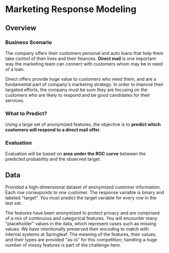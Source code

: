 # Marketing Response Modeling


## Overview

### Business Scenario
The company offers their customers personal and auto loans that help them take control of their lives and their finances. **Direct mail** is one important way the marketing team can connect with customers whom may be in need of a loan.

Direct offers provide huge value to customers who need them, and are a fundamental part of company's marketing strategy. In order to improve their targeted efforts, the company must be sure they are focusing on the customers who are likely to respond and be good candidates for their services.

### What to Predict?
Using a large set of anonymized features, the objective is to **predict which customers will respond to a direct mail offer**.

### Evaluation
Evaluation will be based on **area under the ROC curve** between the predicted probability and the observed target.

## Data
Provided a high-dimensional dataset of anonymized customer information. Each row corresponds to one customer. The response variable is binary and labeled "target". You must predict the target variable for every row in the test set.

The features have been anonymized to protect privacy and are comprised of a mix of continuous and categorical features. You will encounter many "placeholder" values in the data, which represent cases such as missing values. We have intentionally preserved their encoding to match with internal systems at Springleaf. The meaning of the features, their values, and their types are provided "as-is" for this competition; handling a huge number of messy features is part of the challenge here.